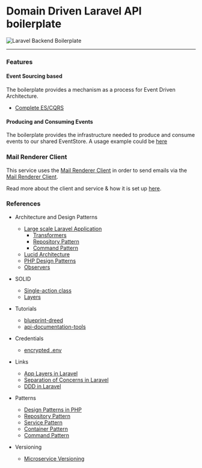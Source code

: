 # Domain Driven Laravel API boilerplate

![Laravel Backend Boilerplate](https://laravel.com/assets/img/components/logo-laravel.svg "Laravel Backend Boilerplate")

----

### Features

#### Event Sourcing based

The boilerplate provides a mechanism as a process for Event Driven Architecture.

- [Complete ES/CQRS](docs/Boilerplate/Usage/event-sourcing-boilerplate-how-to-use.md)

#### Producing and Consuming Events

The boilerplate provides the infrastructure needed to produce and consume events to our shared EventStore.
A usage example could be [here](docs/Boilerplate/Usage/produce-consume-events-shared-eventstore.md)


### Mail Renderer Client

This service uses the [Mail Renderer Client](https://gitlab.smartexpose.com/allmyhomes/site-reliability-engineering-team/mail-renderer-client)  in order to send emails via the [Mail Renderer Client](https://gitlab.smartexpose.com/allmyhomes/site-reliability-engineering-team/mail-renderer-service).

Read more about the client and service & how it is set up [here](https://allmyhomes.atlassian.net/wiki/spaces/AC/pages/194249773/Distributed+Mail+System).



### References

- Architecture and Design Patterns
  - [Large scale Laravel Application](https://medium.com/@munza/large-scale-laravel-application-9d52c3d38e51)
    - [Transformers](https://medium.com/@haydar_ai/how-to-start-using-transformers-in-laravel-4ff0158b325f)
    - [Repository Pattern](https://medium.com/@sinsin_78919/the-repositories-pattern-in-lumen-75cf08145d96)
    - [Command Pattern](https://tactician.thephpleague.com)
  - [Lucid Architecture](https://github.com/lucid-architecture/laravel-microservice)
  - [PHP Design Patterns](http://designpatternsphp.readthedocs.io/en/latest/README.html)
  - [Observers](https://medium.com/@secmuhammed/create-command-for-laravel-observers-3a0a65582aa4)

- SOLID
  - [Single-action class](https://medium.com/@remi_collin/keeping-your-laravel-applications-dry-with-single-action-classes-6a950ec54d1d)
  - [Layers](https://medium.com/@ivelinpavlov/the-layers-attack-ca8750202b2e)

- Tutorials
  - [blueprint-dreed](https://hackernoon.com/writing-and-testing-api-specifications-with-api-blueprint-dreed-and-apiary-df138accce5a)
  - [api-documentation-tools](https://pronovix.com/blog/free-and-open-source-api-documentation-tools)

- Credentials
  - [encrypted .env](https://medium.com/@marcelpociot/a-env-replacement-for-storing-secret-credentials-in-your-laravel-application-fdbae6c9f41b)

- Links
  - [App Layers in Laravel](https://medium.com/@ivelinpavlov/the-layers-attack-ca8750202b2e)
  - [Separation of Concerns in Laravel](https://medium.com/@jon.lemaitre/separation-of-concerns-with-laravel-s-eloquent-part-3-collections-relations-eager-loading-and-e13530a8890a)
  - [DDD in Laravel](http://lorisleiva.com/conciliating-laravel-and-ddd)

- Patterns
  - [Design Patterns in PHP](https://github.com/domnikl/DesignPatternsPHP )
  - [Repository Pattern](https://medium.com/@sinsin_78919/the-repositories-pattern-in-lumen-75cf08145d96)
  - [Service Pattern](https://m.dotdev.co/design-pattern-service-layer-with-laravel-5-740ff0a7b65f)
  - [Container Pattern](http://container.thephpleague.com)
  - [Command Pattern](https://tactician.thephpleague.com)

- Versioning
  - [Microservice Versioning](https://blog.travelex.io/microservice-versioning-a75d34d575)
